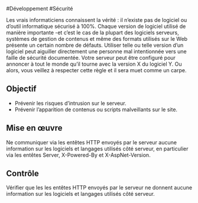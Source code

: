 
#Développement #Sécurité

Les vrais informaticiens connaissent la vérité : il n’existe pas de logiciel ou d’outil informatique sécurisé à 100%. Chaque version de logiciel utilisé de manière importante -et c’est le cas de la plupart des logiciels serveurs, systèmes de gestion de contenus et même des formats utilisés sur le Web présente un certain nombre de défauts. Utiliser telle ou telle version d’un logiciel peut aiguiller directement une personne mal intentionnée vers une faille de sécurité documentée. Votre serveur peut être configuré pour annoncer à tout le monde qu’il tourne avec la version X du logiciel Y. Ou alors, vous veillez à respecter cette règle et il sera muet comme un carpe.


## Objectif

* Prévenir les risques d’intrusion sur le serveur.
* Prévenir l’apparition de contenus ou scripts malveillants sur le site.

## Mise en œuvre

Ne communiquer via les entêtes HTTP envoyés par le serveur aucune information sur les logiciels et langages utilisés côté serveur, en particulier via les entêtes Server, X-Powered-By et X-AspNet-Version.

## Contrôle

Vérifier que les les entêtes HTTP envoyés par le serveur ne donnent aucune information sur les logiciels et langages utilisés côté serveur.

